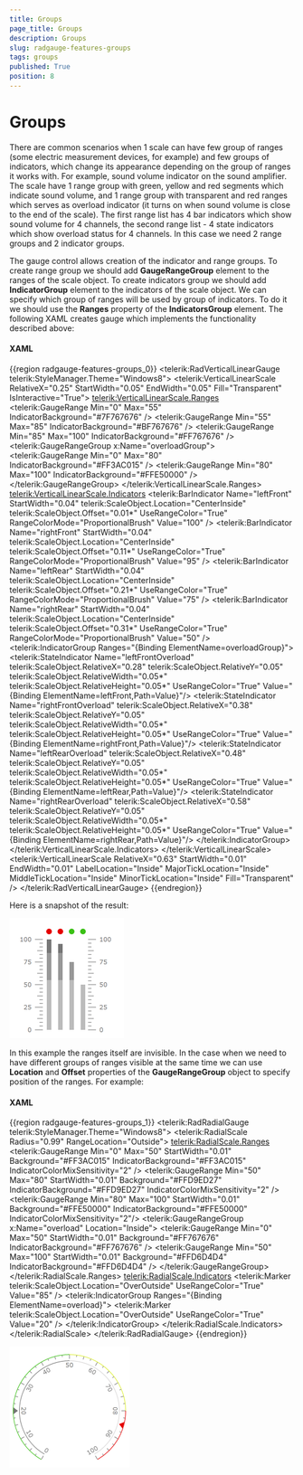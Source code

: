 ```yaml
---
title: Groups
page_title: Groups
description: Groups
slug: radgauge-features-groups
tags: groups
published: True
position: 8
---
```


# Groups



There are common scenarios when 1 scale can have few group of ranges (some electric measurement devices, for example) and few 
      groups of indicators, which change its appearance depending on the group of ranges it works with. 
      For example, sound volume indicator on the sound amplifier. The scale have 1 range group with green, 
      yellow and red segments which indicate sound volume, and 1 range group with transparent and red ranges which serves as overload 
      indicator (it turns on when sound volume is close to the end of the scale). 
      The first range list has 4 bar indicators which show sound volume for 4 channels, the second range list - 4 state indicators which show overload 
      status for 4 channels. In this case we need 2 range groups and 2 indicator groups.
      

The gauge control allows creation of the indicator and range groups. 
      To create range group we should add __GaugeRangeGroup__ element to the ranges of the scale object.
      To create indicators group we should add __IndicatorGroup__ element to the indicators of the scale object. 
      We can specify which group of ranges will be used by group of indicators. To do it we should use the __Ranges__ property of 
      the __IndicatorsGroup__ element. The following XAML creates gauge which implements the functionality described above:
      

#### __XAML__

{{region radgauge-features-groups_0}}
	<telerik:RadVerticalLinearGauge telerik:StyleManager.Theme="Windows8">
	    <telerik:VerticalLinearScale RelativeX="0.25" 
	                         StartWidth="0.05" 
	                         EndWidth="0.05"
	                         Fill="Transparent"
	                         IsInteractive="True">
	        <telerik:VerticalLinearScale.Ranges>
	            <telerik:GaugeRange Min="0" Max="55"
	                                IndicatorBackground="#7F767676" />
	            <telerik:GaugeRange Min="55" Max="85"
	                                IndicatorBackground="#BF767676" />
	            <telerik:GaugeRange Min="85" Max="100"
	                                IndicatorBackground="#FF767676" />
	            <telerik:GaugeRangeGroup x:Name="overloadGroup">
	                <telerik:GaugeRange Min="0" Max="80"
	                                    IndicatorBackground="#FF3AC015" />
	                <telerik:GaugeRange Min="80" Max="100"
	                                    IndicatorBackground="#FFE50000" />
	            </telerik:GaugeRangeGroup>
	        </telerik:VerticalLinearScale.Ranges>
	        <telerik:VerticalLinearScale.Indicators>
	            <telerik:BarIndicator Name="leftFront"
	                                  StartWidth="0.04"
	                                  telerik:ScaleObject.Location="CenterInside"
	                                  telerik:ScaleObject.Offset="0.01*"
	                                  UseRangeColor="True" 
	                                  RangeColorMode="ProportionalBrush"
	                                  Value="100" />
	            <telerik:BarIndicator Name="rightFront"
	                                  StartWidth="0.04"
	                                  telerik:ScaleObject.Location="CenterInside"
	                                  telerik:ScaleObject.Offset="0.11*"
	                                  UseRangeColor="True"
	                                  RangeColorMode="ProportionalBrush"
	                                  Value="95" />
	            <telerik:BarIndicator Name="leftRear"
	                                  StartWidth="0.04"
	                                  telerik:ScaleObject.Location="CenterInside"
	                                  telerik:ScaleObject.Offset="0.21*"
	                                  UseRangeColor="True"
	                                  RangeColorMode="ProportionalBrush"
	                                  Value="75" />
	            <telerik:BarIndicator Name="rightRear"
	                                  StartWidth="0.04"
	                                  telerik:ScaleObject.Location="CenterInside"
	                                  telerik:ScaleObject.Offset="0.31*"
	                                  UseRangeColor="True"
	                                  RangeColorMode="ProportionalBrush"
	                                  Value="50" />
	            <telerik:IndicatorGroup Ranges="{Binding ElementName=overloadGroup}">
	                <telerik:StateIndicator Name="leftFrontOverload"
	                                        telerik:ScaleObject.RelativeX="0.28"
	                                        telerik:ScaleObject.RelativeY="0.05"
	                                        telerik:ScaleObject.RelativeWidth="0.05*"
	                                        telerik:ScaleObject.RelativeHeight="0.05*"
	                                        UseRangeColor="True"
	                                        Value="{Binding ElementName=leftFront,Path=Value}"/>
	                <telerik:StateIndicator Name="rightFrontOverload"
	                                        telerik:ScaleObject.RelativeX="0.38"
	                                        telerik:ScaleObject.RelativeY="0.05"
	                                        telerik:ScaleObject.RelativeWidth="0.05*"
	                                        telerik:ScaleObject.RelativeHeight="0.05*"
	                                        UseRangeColor="True"
	                                        Value="{Binding ElementName=rightFront,Path=Value}"/>
	                <telerik:StateIndicator Name="leftRearOverload"
	                                        telerik:ScaleObject.RelativeX="0.48"
	                                        telerik:ScaleObject.RelativeY="0.05"
	                                        telerik:ScaleObject.RelativeWidth="0.05*"
	                                        telerik:ScaleObject.RelativeHeight="0.05*"
	                                        UseRangeColor="True"
	                                        Value="{Binding ElementName=leftRear,Path=Value}"/>
	                <telerik:StateIndicator Name="rightRearOverload"
	                                        telerik:ScaleObject.RelativeX="0.58"
	                                        telerik:ScaleObject.RelativeY="0.05"
	                                        telerik:ScaleObject.RelativeWidth="0.05*"
	                                        telerik:ScaleObject.RelativeHeight="0.05*"
	                                        UseRangeColor="True"
	                                        Value="{Binding ElementName=rightRear,Path=Value}"/>
	            </telerik:IndicatorGroup>
	        </telerik:VerticalLinearScale.Indicators>
	    </telerik:VerticalLinearScale>
	    <telerik:VerticalLinearScale RelativeX="0.63" 
	                         StartWidth="0.01" 
	                         EndWidth="0.01"
	                         LabelLocation="Inside"
	                         MajorTickLocation="Inside"
	                         MiddleTickLocation="Inside"
	                         MinorTickLocation="Inside"
	                         Fill="Transparent" />
	</telerik:RadVerticalLinearGauge>
	{{endregion}}



Here is a snapshot of the result:

![Rad Gauge radgauge features groups 01](images/RadGauge_radgauge_features_groups_01.png)



In this example the ranges itself are invisible. In the case when we need to have different groups of ranges visible at 
        the same time we can use __Location__ and __Offset__ properties of the 
        __GaugeRangeGroup__ object to specify position of the ranges. For example:
        

#### __XAML__

{{region radgauge-features-groups_1}}
	<telerik:RadRadialGauge telerik:StyleManager.Theme="Windows8">
	    <telerik:RadialScale Radius="0.99"
	                         RangeLocation="Outside">
	        <telerik:RadialScale.Ranges>
	            <telerik:GaugeRange Min="0" Max="50"
	                                StartWidth="0.01" 
	                                Background="#FF3AC015"
	                                IndicatorBackground="#FF3AC015"
	                                IndicatorColorMixSensitivity="2" />
	            <telerik:GaugeRange Min="50" Max="80"
	                                StartWidth="0.01" 
	                                Background="#FFD9ED27"
	                                IndicatorBackground="#FFD9ED27"
	                                IndicatorColorMixSensitivity="2" />
	            <telerik:GaugeRange Min="80" Max="100"
	                                StartWidth="0.01" 
	                                Background="#FFE50000"
	                                IndicatorBackground="#FFE50000"
	                                IndicatorColorMixSensitivity="2"/>
	            <telerik:GaugeRangeGroup x:Name="overload" 
	                                     Location="Inside">
	                <telerik:GaugeRange Min="0" Max="50"
	                                    StartWidth="0.01"
	                                    Background="#FF767676"
	                                    IndicatorBackground="#FF767676" />
	                <telerik:GaugeRange Min="50" Max="100"
	                                    StartWidth="0.01"
	                                    Background="#FFD6D4D4"
	                                    IndicatorBackground="#FFD6D4D4" />
	            </telerik:GaugeRangeGroup>
	        </telerik:RadialScale.Ranges>
	        <telerik:RadialScale.Indicators>
	            <telerik:Marker telerik:ScaleObject.Location="OverOutside"
	                            UseRangeColor="True"
	                            Value="85" />
	            <telerik:IndicatorGroup Ranges="{Binding ElementName=overload}">
	                <telerik:Marker telerik:ScaleObject.Location="OverOutside"
	                                UseRangeColor="True"
	                                Value="20" />
	            </telerik:IndicatorGroup>
	        </telerik:RadialScale.Indicators>
	    </telerik:RadialScale>
	</telerik:RadRadialGauge>
	{{endregion}}



![Rad Gauge radgauge features groups 02](images/RadGauge_radgauge_features_groups_02.png)
